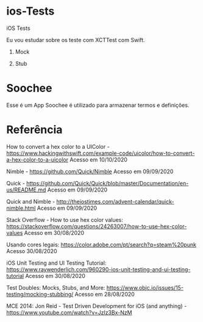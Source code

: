 # ios-Tests
iOS Tests

Eu vou estudar sobre os teste com XCTTest com Swift.

1) Mock

2) Stub


# Soochee

Esse é um App Soochee é utilizado para armazenar termos e definições.

# Referência

How to convert a hex color to a UIColor - https://www.hackingwithswift.com/example-code/uicolor/how-to-convert-a-hex-color-to-a-uicolor Acesso em 10/10/2020

Nimble - https://github.com/Quick/Nimble Acesso em 09/09/2020

Quick - https://github.com/Quick/Quick/blob/master/Documentation/en-us/README.md Acesso em 09/09/2020

Quick and Nimble - http://theiostimes.com/advent-calendar/quick-nimble.html Acesso em 09/09/2020

Stack Overflow - How to use hex color values: https://stackoverflow.com/questions/24263007/how-to-use-hex-color-values Acesso em 30/08/2020

Usando cores legais: https://color.adobe.com/pt/search?q=steam%20punk Acesso 30/08/2020

iOS Unit Testing and UI Testing Tutorial: https://www.raywenderlich.com/960290-ios-unit-testing-and-ui-testing-tutorial Acesso em 30/08/2020

Test Doubles: Mocks, Stubs, and More: https://www.objc.io/issues/15-testing/mocking-stubbing/ Acesso em 28/08/2020

MCE 2014: Jon Reid - Test Driven Development for iOS (and anything) - https://www.youtube.com/watch?v=Jzlz3Bx-NzM

